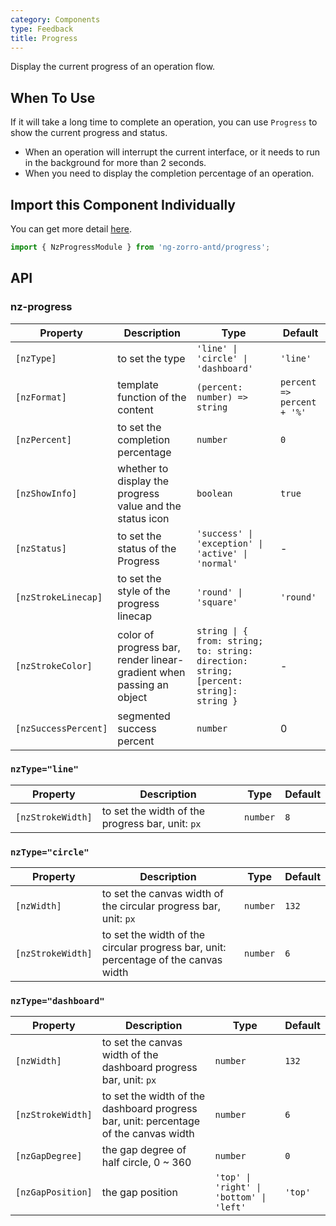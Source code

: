 ```yaml
---
category: Components
type: Feedback
title: Progress
---
```


Display the current progress of an operation flow.

## When To Use

If it will take a long time to complete an operation, you can use `Progress` to show the current progress and status.

- When an operation will interrupt the current interface, or it needs to run in the background for more than 2 seconds.
- When you need to display the completion percentage of an operation.

## Import this Component Individually

You can get more detail [here](/docs/getting-started/en#import-a-component-individually).

```ts
import { NzProgressModule } from 'ng-zorro-antd/progress';
```

## API

### nz-progress

| Property | Description | Type | Default |
| -------- | ----------- | ---- | ------- |
| `[nzType]` | to set the type | `'line' \| 'circle' \| 'dashboard'` | `'line'` |
| `[nzFormat]` | template function of the content | `(percent: number) => string` | `percent => percent + '%'` |
| `[nzPercent]` | to set the completion percentage | `number` | `0` |
| `[nzShowInfo]` | whether to display the progress value and the status icon | `boolean` | `true` |
| `[nzStatus]` | to set the status of the Progress | `'success' \| 'exception' \| 'active' \| 'normal'` | - |
| `[nzStrokeLinecap]` | to set the style of the progress linecap | `'round' \| 'square'` | `'round'` |
| `[nzStrokeColor]` | color of progress bar, render linear-gradient when passing an object | `string \| { from: string; to: string: direction: string; [percent: string]: string }` | - |
| `[nzSuccessPercent]` | segmented success percent | `number` | 0 |

### `nzType="line"`

| Property | Description | Type | Default |
| -------- | ----------- | ---- | ------- |
| `[nzStrokeWidth]` | to set the width of the progress bar, unit: `px` | `number` | `8` |

### `nzType="circle"`

| Property | Description | Type | Default |
| -------- | ----------- | ---- | ------- |
| `[nzWidth]` | to set the canvas width of the circular progress bar, unit: `px` | `number` | `132` |
| `[nzStrokeWidth]` | to set the width of the circular progress bar, unit: percentage of the canvas width | `number` | `6` |

### `nzType="dashboard"`

| Property | Description | Type | Default |
| -------- | ----------- | ---- | ------- |
| `[nzWidth]` | to set the canvas width of the dashboard progress bar, unit: `px` | `number` | `132` |
| `[nzStrokeWidth]` | to set the width of the dashboard progress bar, unit: percentage of the canvas width | `number` | `6` |
| `[nzGapDegree]` | the gap degree of half circle, 0 ~ 360 | `number` | `0` |
| `[nzGapPosition]` | the gap position | `'top' \| 'right' \| 'bottom' \| 'left'` | `'top'` |
